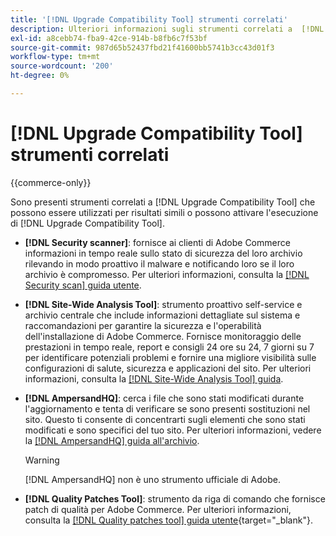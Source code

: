```yaml
---
title: '[!DNL Upgrade Compatibility Tool] strumenti correlati'
description: Ulteriori informazioni sugli strumenti correlati a  [!DNL Upgrade Compatibility Tool]  nel progetto Adobe Commerce.
exl-id: a8cebb74-fba9-42ce-914b-b8fb6c7f53bf
source-git-commit: 987d65b52437fbd21f41600bb5741b3cc43d01f3
workflow-type: tm+mt
source-wordcount: '200'
ht-degree: 0%

---
```


# [!DNL Upgrade Compatibility Tool] strumenti correlati

{{commerce-only}}

Sono presenti strumenti correlati a [!DNL Upgrade Compatibility Tool] che possono essere utilizzati per risultati simili o possono attivare l&#39;esecuzione di [!DNL Upgrade Compatibility Tool].

- **[!DNL Security scanner]**: fornisce ai clienti di Adobe Commerce informazioni in tempo reale sullo stato di sicurezza del loro archivio rilevando in modo proattivo il malware e notificando loro se il loro archivio è compromesso. Per ulteriori informazioni, consulta la [[!DNL Security scan] guida utente](https://experienceleague.adobe.com/it/docs/commerce-admin/systems/security/security-scan).

- **[!DNL Site-Wide Analysis Tool]**: strumento proattivo self-service e archivio centrale che include informazioni dettagliate sul sistema e raccomandazioni per garantire la sicurezza e l&#39;operabilità dell&#39;installazione di Adobe Commerce. Fornisce monitoraggio delle prestazioni in tempo reale, report e consigli 24 ore su 24, 7 giorni su 7 per identificare potenziali problemi e fornire una migliore visibilità sulle configurazioni di salute, sicurezza e applicazioni del sito. Per ulteriori informazioni, consulta la [[!DNL Site-Wide Analysis Tool] guida](../../tools/site-wide-analysis-tool/intro.md).

- **[!DNL AmpersandHQ]**: cerca i file che sono stati modificati durante l&#39;aggiornamento e tenta di verificare se sono presenti sostituzioni nel sito. Questo ti consente di concentrarti sugli elementi che sono stati modificati e sono specifici del tuo sito. Per ulteriori informazioni, vedere la [[!DNL AmpersandHQ] guida all&#39;archivio](https://github.com/AmpersandHQ).

  >[!WARNING]
  >
  >[!DNL AmpersandHQ] non è uno strumento ufficiale di Adobe.

- **[!DNL Quality Patches Tool]**: strumento da riga di comando che fornisce patch di qualità per Adobe Commerce. Per ulteriori informazioni, consulta la [[!DNL Quality patches tool] guida utente](https://experienceleague.adobe.com/tools/commerce-quality-patches/index.html?lang=it){target="_blank"}.
